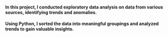 #### In this project, I conducted exploratory data analysis on data from various sources, identifying trends and anomalies. 
#### Using Python, I sorted the data into meaningful groupings and analyzed trends to gain valuable insights.
